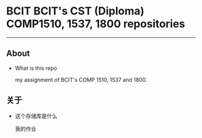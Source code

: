 # BCIT BCIT's CST (Diploma) COMP1510, 1537, 1800 repositories

---

## About

* What is this repo

    my assignment of BCIT's COMP 1510, 1537 and 1800.

## 关于

* 这个存储库是什么

    我的作业
